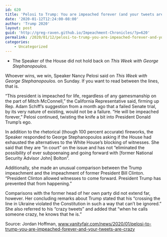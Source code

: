 ```yaml
---
id: 620
title: 'Pelosi to Trump: You are impeached forever (and your tweets are crazy)'
date: '2020-01-12T12:24:00-08:00'
author: 'Trump 2020'
layout: post
guid: 'http://greg-raven.github.io/Impeachment-Chronicles/?p=620'
permalink: /2020/01/12/pelosi-to-trump-you-are-impeached-forever-and-your-tweets-are-crazy/
categories:
    - Uncategorized
---
```


- The Speaker of the House did not hold back on *This Week with George Stephanopoulos.*

Whoever wins, we win, Speaker Nancy Pelosi said on *This Week with George Stephanopoulos.* on Sunday. If you want to read between the lines, that is.

“This president is impeached for life, regardless of any gamesmanship on the part of Mitch McConnell,” the California Representative said, firming up Rep. Adam Schiff’s suggestion from a month ago that a failed Senate trial, by its very nature of existing, would not be a failure. “He will be impeached forever,” Pelosi continued, twisting the knife a bit into President Donald Trump’s ego.

In addition to the rhetorical (though 100 percent accurate) fireworks, the Speaker responded to George Stephanopoulos asking if the House had exhausted the alternatives to the White House’s blocking of witnesses. She said that they are “in court” on the issue and has not “eliminated the possibility of ever subpoenaing and going forward with \[former National Security Advisor John\] Bolton”.

Additionally, she made an unusual comparison between the Trump impeachment and the impeachment of former President Bill Clinton. “President Clinton allowed witnesses to come forward. President Trump has prevented that from happening.”

Comparisons with the former head of her own party did not extend far, however. Her concluding remarks about Trump stated that his “crossing the line in Ukraine violated the Constitution in such a way that can’t be ignored.” She also referred to his “crazy tweets” and added that “when he calls someone crazy, he knows that he is.”

Source: Jordan Hoffman, www.vanityfair.com/news/2020/01/pelosi-to-trump-you-are-impeached-forever-and-your-tweets-are-crazy